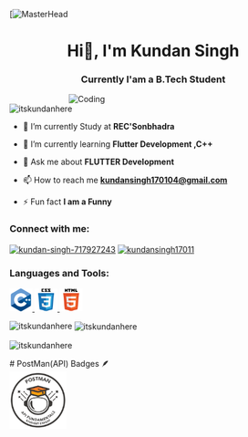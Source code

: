[![MasterHead](https://cdn.prod.website-files.com/5ef9f09160a5c429970bc031/642815e98fbcbed931bfb3e6_Flutter%20Animations_Cover-p-2000.png)
<h1 align="center">Hi👋, I'm Kundan Singh</h1>
<h3 align="center">Currently I'am a B.Tech Student</h3>
<img align="right" alt="Coding" width="400" src="https://user-images.githubusercontent.com/74038190/238353480-219bcc70-f5dc-466b-9a60-29653d8e8433.gif">

<p align="left"> <img src="https://komarev.com/ghpvc/?username=itskundanhere&label=Profile%20views&color=0e75b6&style=flat" alt="itskundanhere" /> </p>

- 🔭 I’m currently Study at **REC'Sonbhadra**

- 🌱 I’m currently learning **Flutter Development ,C++**

- 💬 Ask me about **FLUTTER Development**

- 📫 How to reach me **kundansingh170104@gmail.com**

- ⚡ Fun fact **I am a Funny**

<h3 align="left">Connect with me:</h3>
<p align="left">
<a href="https://linkedin.com/in/kundan-singh-717927243" target="blank"><img align="center" src="https://raw.githubusercontent.com/rahuldkjain/github-profile-readme-generator/master/src/images/icons/Social/linked-in-alt.svg" alt="kundan-singh-717927243" height="30" width="40" /></a>
<a href="https://www.hackerrank.com/kundansingh17011" target="blank"><img align="center" src="https://raw.githubusercontent.com/rahuldkjain/github-profile-readme-generator/master/src/images/icons/Social/hackerrank.svg" alt="kundansingh17011" height="30" width="40" /></a>
</p>

<h3 align="left">Languages and Tools:</h3>
<p align="left"> <a href="https://www.w3schools.com/cpp/" target="_blank" rel="noreferrer"> <img src="https://raw.githubusercontent.com/devicons/devicon/master/icons/cplusplus/cplusplus-original.svg" alt="cplusplus" width="40" height="40"/> </a> <a href="https://www.w3schools.com/css/" target="_blank" rel="noreferrer"> <img src="https://raw.githubusercontent.com/devicons/devicon/master/icons/css3/css3-original-wordmark.svg" alt="css3" width="40" height="40"/> </a> <a href="https://www.w3.org/html/" target="_blank" rel="noreferrer"> <img src="https://raw.githubusercontent.com/devicons/devicon/master/icons/html5/html5-original-wordmark.svg" alt="html5" width="40" height="40"/> </a> </p>

<p><img align="left" src="https://github-readme-stats.vercel.app/api/top-langs?username=itskundanhere&show_icons=true&locale=en&layout=compact" alt="itskundanhere" /></p>

<p>&nbsp;<img align="center" src="https://github-readme-stats.vercel.app/api?username=itskundanhere&show_icons=true&locale=en" alt="itskundanhere" /></p>

<p><img align="center" src="https://github-readme-streak-stats.herokuapp.com/?user=itskundanhere&" alt="itskundanhere" /></p>
# PostMan(API) Badges 🪶
<div style='display:flex; align-items:center; gap: 10px;' align='center'>
<img src="https://raw.githubusercontent.com/girlscript/gssoc-website-new/main/public/badges/postman.png" width="100px" height="100px" />
  
</div>
